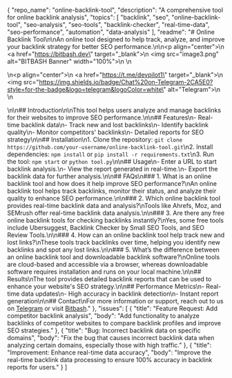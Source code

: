 {
  "repo_name": "online-backlink-tool",
  "description": "A comprehensive tool for online backlink analysis",
  "topics": [
    "backlink", 
    "seo", 
    "online-backlink-tool", 
    "seo-analysis", 
    "seo-tools", 
    "backlink-checker", 
    "real-time-data", 
    "seo-performance", 
    "automation", 
    "data-analysis"
  ],
  "readme": "# Online Backlink Tool\n\nAn online tool designed to help track, analyze, and improve your backlink strategy for better SEO performance.\n\n<p align=\"center\">\n  <a href=\"https://bitbash.dev\" target=\"_blank\">\n    <img src=\"image3.png\" alt=\"BITBASH Banner\" width=\"100%\">\n  </a>\n</p>\n<p align=\"center\">\n  <a href=\"https://t.me/devpilot1\" target=\"_blank\">\n    <img src=\"https://img.shields.io/badge/Chat%20on-Telegram-2CA5E0?style=for-the-badge&logo=telegram&logoColor=white\" alt=\"Telegram\">\n  </a>\n</p>\n\n## Introduction\n\nThis tool helps users analyze and manage backlinks for their websites to improve SEO performance.\n\n## Features\n- Real-time backlink data\n- Track new and lost backlinks\n- Identify backlink quality\n- Monitor competitors' backlinks\n- Detailed reports for SEO strategy\n\n## Installation\n1. Clone the repository: `git clone https://github.com/your-username/online-backlink-tool.git`\n2. Install dependencies: `npm install` or `pip install -r requirements.txt`\n3. Run the tool: `npm start` or `python tool.py`\n\n## Usage\n- Enter a URL to start backlink analysis.\n- View the report generated in real-time.\n- Export the backlink data for further analysis.\n\n## FAQs\n### 1. What is an online backlink tool and how does it help improve SEO performance?\nAn online backlink tool helps track backlinks, monitor their status, and analyze their quality to enhance SEO performance.\n\n### 2. Which online backlink tool provides real-time backlink data and analysis?\nTools like Ahrefs, Moz, and SEMrush offer real-time backlink data analysis.\n\n### 3. Are there any free online backlink tools for checking backlinks instantly?\nYes, some free tools include Ubersuggest, Backlink Checker by Small SEO Tools, and SEO Review Tools.\n\n### 4. How can an online backlink tool help track new and lost links?\nThese tools track backlinks over time, helping you identify new backlinks and spot any lost links.\n\n### 5. What’s the difference between an online backlink tool and downloadable backlink software?\nOnline tools are cloud-based and accessible via a browser, whereas downloadable software requires installation and runs on your local machine.\n\n## Results\nThe tool provides detailed backlink reports that can be used to enhance your website's SEO strategy.\n\n## Performance Metrics\n- Real-time data updates\n- High accuracy in backlink detection\n- Instant report generation\n\n## Contact\nFor more information or support, reach out to us on [Telegram](https://t.me/devpilot1) or visit [Bitbash](https://bitbash.dev)."
},
"issues": [
  {
    "title": "Feature Request: Add competitor backlink analysis",
    "body": "Add functionality to analyze backlinks of competitor websites to compare backlink profiles and improve SEO strategies."
  },
  {
    "title": "Bug: Incorrect backlink data on specific domains",
    "body": "Fix the bug that causes incorrect backlink data when analyzing certain domains, especially those with high traffic."
  },
  {
    "title": "Improvement: Enhance real-time data accuracy",
    "body": "Improve the real-time backlink data processing to ensure 100% accuracy in backlink reports for users."
  }
]
